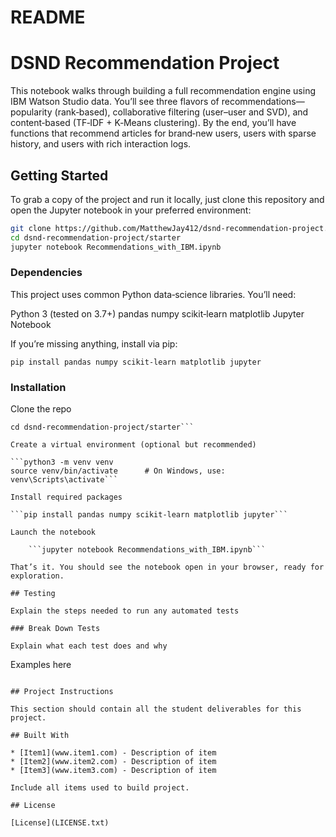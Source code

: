 # README 

# DSND Recommendation Project

This notebook walks through building a full recommendation engine using IBM Watson Studio data. You’ll see three flavors of recommendations—popularity (rank‑based), collaborative filtering (user–user and SVD), and content‑based (TF‑IDF + K‑Means clustering). By the end, you’ll have functions that recommend articles for brand‑new users, users with sparse history, and users with rich interaction logs.

## Getting Started

To grab a copy of the project and run it locally, just clone this repository and open the Jupyter notebook in your preferred environment:

```bash
git clone https://github.com/MatthewJay412/dsnd-recommendation-project.git
cd dsnd-recommendation-project/starter
jupyter notebook Recommendations_with_IBM.ipynb
```

### Dependencies

This project uses common Python data‑science libraries. You’ll need:

Python 3 (tested on 3.7+)
pandas
numpy
scikit‑learn
matplotlib
Jupyter Notebook

If you’re missing anything, install via pip:
```
pip install pandas numpy scikit-learn matplotlib jupyter
```

### Installation

Clone the repo

```git clone https://github.com/MatthewJay412/dsnd-recommendation-project.git
cd dsnd-recommendation-project/starter```

Create a virtual environment (optional but recommended)

```python3 -m venv venv
source venv/bin/activate      # On Windows, use: venv\Scripts\activate```

Install required packages

```pip install pandas numpy scikit-learn matplotlib jupyter```

Launch the notebook

    ```jupyter notebook Recommendations_with_IBM.ipynb```

That’s it. You should see the notebook open in your browser, ready for exploration.

## Testing

Explain the steps needed to run any automated tests

### Break Down Tests

Explain what each test does and why

```
Examples here
```

## Project Instructions

This section should contain all the student deliverables for this project.

## Built With

* [Item1](www.item1.com) - Description of item
* [Item2](www.item2.com) - Description of item
* [Item3](www.item3.com) - Description of item

Include all items used to build project.

## License

[License](LICENSE.txt)
